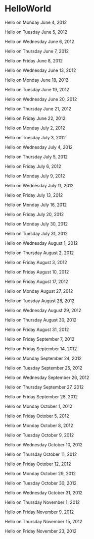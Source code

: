 HelloWorld
==========
Hello on Monday June  4, 2012

Hello on Tuesday June  5, 2012

Hello on Wednesday June  6, 2012

Hello on Thursday June  7, 2012

Hello on Friday June  8, 2012

Hello on Wednesday June 13, 2012

Hello on Monday June 18, 2012

Hello on Tuesday June 19, 2012

Hello on Wednesday June 20, 2012

Hello on Thursday June 21, 2012

Hello on Friday June 22, 2012

Hello on Monday July  2, 2012

Hello on Tuesday July  3, 2012

Hello on Wednesday July  4, 2012

Hello on Thursday July  5, 2012

Hello on Friday July  6, 2012

Hello on Monday July  9, 2012

Hello on Wednesday July 11, 2012

Hello on Friday July 13, 2012

Hello on Monday July 16, 2012

Hello on Friday July 20, 2012

Hello on Monday July 30, 2012

Hello on Tuesday July 31, 2012

Hello on Wednesday August  1, 2012

Hello on Thursday August  2, 2012

Hello on Friday August  3, 2012

Hello on Friday August 10, 2012

Hello on Friday August 17, 2012

Hello on Monday August 27, 2012

Hello on Tuesday August 28, 2012

Hello on Wednesday August 29, 2012

Hello on Thursday August 30, 2012

Hello on Friday August 31, 2012

Hello on Friday September  7, 2012

Hello on Friday September 14, 2012

Hello on Monday September 24, 2012

Hello on Tuesday September 25, 2012

Hello on Wednesday September 26, 2012

Hello on Thursday September 27, 2012

Hello on Friday September 28, 2012

Hello on Monday October  1, 2012

Hello on Friday October  5, 2012

Hello on Monday October  8, 2012

Hello on Tuesday October  9, 2012

Hello on Wednesday October 10, 2012

Hello on Thursday October 11, 2012

Hello on Friday October 12, 2012

Hello on Monday October 29, 2012

Hello on Tuesday October 30, 2012

Hello on Wednesday October 31, 2012

Hello on Thursday November  1, 2012

Hello on Friday November  9, 2012

Hello on Thursday November 15, 2012

Hello on Friday November 23, 2012
